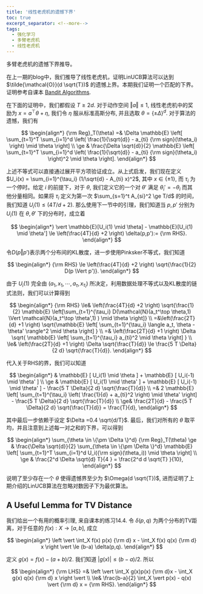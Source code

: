 ```yaml
---
title: '线性老虎机的遗憾下界'
toc: true
excerpt_separator: <!--more-->
tags: 		
  - 强化学习
  - 多臂老虎机
  - 线性老虎机
---
```


多臂老虎机的遗憾下界推导。

<!--more-->

在上一期的blog中，我们推导了线性老虎机，证明LinUCB算法可以达到 $\tilde{\mathcal{O}}(d \sqrt{T})$ 的遗憾上界。本期我们证明一个匹配的下界。证明参考自课本 [Bandit Algorithms](https://tor-lattimore.com/downloads/book/book.pdf).

在下面的证明中，我们都假设 $T \ge 2d$. 对于动作空间 $\Vert a \Vert \le 1$, 线性老虎机中的奖励为 $x = a^\top \theta + \eta$, 我们令 $\eta$ 服从标准高斯分布, 并且选取 $\theta = \{ \pm \Delta \}^d$. 对于算法的遗憾，我们有

$$
\begin{align*}
{\rm Reg}_T(\theta) =& \Delta \mathbb{E} \left[ \sum_{t=1}^T \sum_{i=1}^d \left( \frac{1}{\sqrt{d}} - a_{ti} {\rm sign}(\theta_i)  \right) \mid \theta \right] \\
\ge & \frac{\Delta \sqrt{d}}{2} \mathbb{E} \left[ \sum_{t=1}^T \sum_{i=1}^d \left( \frac{1}{\sqrt{d}} - a_{ti} {\rm sign}(\theta_i)  \right)^2 \mid \theta \right].
\end{align*}
$$

上述不等式可以直接通过展开平方项验证成立。从上式启发，我们现在定义 $U_i(x) = \sum_{i=1}^{\tau_i} (1/\sqrt{d} - A_{ti} x)^2$, 其中 $x \in \{\pm 1\}$, 而 $\tau_i$ 为一个停时。给定 $i$ 的前提下，对于 $\theta$, 我们定义它的一个对 $\theta'$ 满足 $\theta_i' = - \theta_i$ 而其他分量相同。如果将 $\tau_i$ 定义为第一次 $\sum_{s=1}^t A_{si}^2 \ge T/d$ 的时间，我们知道 $U_i(1) \le (4T/d +2)$. 那么使用下一节中的引理，我们知道当 $p,p'$ 分别为 $U_i(1)$ 在 $\theta, \theta'$ 下的分布时，成立着

$$
\begin{align*}
\vert \mathbb{E}[U_i(1) \mid \theta] - \mathbb{E}[U_i(1) \mid \theta'] \le \left(\frac{4T}{d} +2 \right) \delta(p,p'):= {\rm RHS}.
\end{align*}
$$

令$D(p \Vert p')$表示两个分布间的KL散度，进一步使用Pinksker不等式，我们知道

$$
\begin{align*}
{\rm RHS} \le \left(\frac{4T}{d} +2 \right) \sqrt{\frac{1}{2} D(p \Vert p')}.
\end{align*}
$$

由于 $U_i(1)$ 完全由 $(a_1,x_1,\cdots,a_\tau,x_{\tau_i})$ 所决定，利用数据处理不等式以及KL散度的链式法则，我们可以计算得到

$$
\begin{align*}
{\rm RHS} \le& \left(\frac{4T}{d} +2 \right) \sqrt{\frac{1}{2} \mathbb{E} \left[\sum_{t=1}^{\tau_i}  D(\mathcal{N}(a_t^\top \theta,1) \Vert \mathcal{N}(a_t^\top \theta',1) ) \mid \theta \right]} \\
=&\left(\frac{2T}{d} +1 \right) \sqrt{\mathbb{E} \left[  \sum_{t=1}^{\tau_i}  \langle a_t, \theta - \theta' \rangle^2  \mid \theta \right] } \\
=& \left(\frac{2T}{d} +1 \right) \Delta \sqrt{  \mathbb{E} \left[ \sum_{t=1}^{\tau_i} a_{ti}^2  \mid \theta \right] } \\
\le& \left(\frac{2T}{d} +1 \right) \Delta \sqrt{\frac{T}{d}} \le \frac{5 T \Delta}{2 d} \sqrt{\frac{T}{d}}.
\end{align*}
$$

代入关于RHS的界，我们可以知道

$$
\begin{align*}
& \mathbb{E} [ U_i(1) \mid \theta ] + \mathbb{E} [ U_i(-1) \mid \theta' ] \\
\ge & \mathbb{E} [ U_i(1) \mid \theta' ] + \mathbb{E} [ U_i(-1) \mid \theta' ] - \frac{5 T \Delta}{2 d} \sqrt{\frac{T}{d}} \\
=& 2 \mathbb{E} \left[ \sum_{t=1}^{\tau_i} \left( \frac{1}{d} + a_{ti}^2 \right)  \mid \theta' \right] - \frac{5 T \Delta}{2 d} \sqrt{\frac{T}{d}} \\
\ge& \frac{2T}{d} - \frac{5 T \Delta}{2 d} \sqrt{\frac{T}{d}} = \frac{T}{d},
\end{align*}
$$

其中最后一步依赖于设定 $\Delta =0.4 \sqrt{d/T}$. 最后，我们对所有的 $\theta$ 取平均，并且注意到上述每一对之和的下界，可以得到

$$
\begin{align*}
\sum_{\theta \in \{\pm \Delta \}^d} {\rm Reg}_T(\theta) 
\ge & \frac{\Delta \sqrt{d}}{2} \sum_{\theta \in \{\pm \Delta \}^d} \mathbb{E} \left[ \sum_{t=1}^T \sum_{i=1}^d U_i({\rm sign}(\theta_i)) \mid \theta \right] \\
\ge & \frac{2^d \Delta \sqrt{d} T}{4 } = \frac{2^d d \sqrt{T} }{10},
\end{align*}
$$

说明了至少存在一个 $\theta$ 使得遗憾界至少为 $\Omega(d \sqrt{T})$, 进而证明了上期介绍的LinUCB算法在忽略对数因子下为最优算法。

## A Useful Lemma for TV Distance

我们给出一个有用的概率引理, 来自课本的练习14.4. 令 $\delta(p,q)$ 为两个分布的TV距离，对于任意的 $f(x): X \rightarrow [a,b]$, 成立

$$
\begin{align*}
\left \vert  \int_X f(x) p(x)  {\rm d} x - \int_X f(x) q(x) {\rm d} x   \right \vert \le (b-a) \delta(p,q).
\end{align*}
$$

定义 $g(x) = f(x) - (a+b)/2$. 我们知道 $\vert g(x) \vert \le (b-a)/2$. 所以

$$
\begin{align*}
{\rm LHS} =& \left \vert  \int_X g(x)p(x) {\rm d}x  - \int_X g(x) q(x) {\rm d} x   \right \vert  \\
\le& \frac{b-a}{2}  \int_X \vert p(x) - q(x) \vert {\rm d} x = {\rm RHS}.
\end{align*} 
$$



